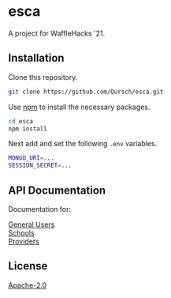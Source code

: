 # esca
A project for WaffleHacks '21.


## Installation

Clone this repository.

```bash
git clone https://github.com/Qursch/esca.git
```

Use [npm](https://www.npmjs.com/) to install the necessary packages.

```bash
cd esca
npm install
```

Next add and set the following `.env` variables.

```bash
MONGO_URI=...
SESSION_SECRET=...
```

## API Documentation

Documentation for:

[General Users](documentation/users.md)<br />
[Schools](documentation/schools.md)<br />
[Providers](documentation/providers.md)

## License
[Apache-2.0](https://choosealicense.com/licenses/apache-2.0/)
